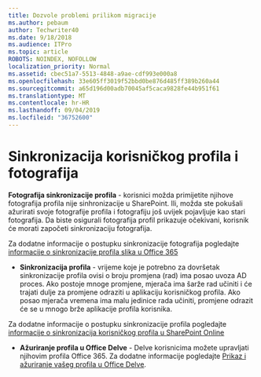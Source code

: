 ```yaml
---
title: Dozvole problemi prilikom migracije
ms.author: pebaum
author: Techwriter40
ms.date: 9/18/2018
ms.audience: ITPro
ms.topic: article
ROBOTS: NOINDEX, NOFOLLOW
localization_priority: Normal
ms.assetid: cbec51a7-5513-4848-a9ae-cdf993e000a8
ms.openlocfilehash: 33e605ff3019f52bbd0be876d485ff389b260a44
ms.sourcegitcommit: a65d196d00adb70045af5caca9828fe44b951f61
ms.translationtype: MT
ms.contentlocale: hr-HR
ms.lasthandoff: 09/04/2019
ms.locfileid: "36752600"
---
```

# <a name="user-profile-and-photo-synchronization"></a>Sinkronizacija korisničkog profila i fotografija

 **Fotografija sinkronizacije profila** - korisnici možda primijetite njihove fotografija profila nije sinhronizacije u SharePoint. Ili, možda ste pokušali ažurirati svoje fotografije profila i fotografiju još uvijek pojavljuje kao stari fotografija. Da biste osigurali fotografija profil prikazuje očekivani, korisnik će morati započeti sinkronizaciju fotografija. 
  
Za dodatne informacije o postupku sinkronizacije fotografija pogledajte [informacije o sinkronizacije profila slika u Office 365](https://go.microsoft.com/fwlink/?linkid=2022634)
  
- **Sinkronizacija profila** - vrijeme koje je potrebno za dovršetak sinkronizacije profila ovisi o broju promjena (rad) ima posao uvoza AD proces. Ako postoje mnoge promjene, mjerača ima šarže rad učiniti i će trajati dulje za promjene odraziti u aplikaciju korisničkog profila. Ako posao mjerača vremena ima malu jedinice rada učiniti, promjene odrazit će se u mnogo brže aplikacije profila korisnika. 
  
Za dodatne informacije o postupku sinkronizacije profila pogledajte [informacije o sinkronizacija korisničkog profila u SharePoint Online](https://go.microsoft.com/fwlink/?linkid=2022639)
    
- **Ažuriranje profila u Office Delve** - Delve korisnicima možete upravljati njihovim profila Office 365. Za dodatne informacije pogledajte [Prikaz i ažuriranje vašeg profila u Office Delve](https://support.office.com/article/View-and-update-your-profile-in-Office-Delve-4e84343b-eedf-45a1-aeb9-8627ccca14ba).
    

